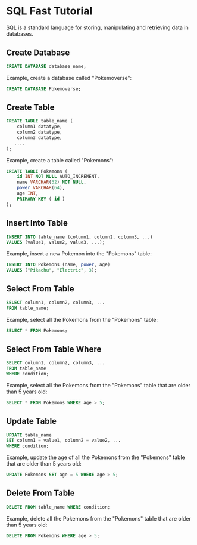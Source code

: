 # SQL Fast Tutorial

SQL is a standard language for storing, manipulating and retrieving data in databases.


Create Database
----------------

```sql
CREATE DATABASE database_name;
```

Example, create a database called "Pokemoverse": 

```sql
CREATE DATABASE Pokemoverse;
```

Create Table
------------

```sql
CREATE TABLE table_name (
    column1 datatype,
    column2 datatype,
    column3 datatype,
   ....
);
```

Example, create a table called "Pokemons":

```sql
CREATE TABLE Pokemons (
    id INT NOT NULL AUTO_INCREMENT,
    name VARCHAR(32) NOT NULL,
    power VARCHAR(64),
    age INT,
    PRIMARY KEY ( id )
);
```

Insert Into Table
-----------------

```sql
INSERT INTO table_name (column1, column2, column3, ...)
VALUES (value1, value2, value3, ...);
```

Example, insert a new Pokemon into the "Pokemons" table:

```sql
INSERT INTO Pokemons (name, power, age)
VALUES ("Pikachu", "Electric", 3);
```

Select From Table
-----------------

```sql
SELECT column1, column2, column3, ...
FROM table_name;
```

Example, select all the Pokemons from the "Pokemons" table:

```sql
SELECT * FROM Pokemons;
```


Select From Table Where
-----------------------

```sql
SELECT column1, column2, column3, ...
FROM table_name
WHERE condition;
```

Example, select all the Pokemons from the "Pokemons" table that are older than 5 years old:

```sql
SELECT * FROM Pokemons WHERE age > 5;
```

Update Table
------------

```sql
UPDATE table_name
SET column1 = value1, column2 = value2, ...
WHERE condition;
```

Example, update the age of all the Pokemons from the "Pokemons" table that are older than 5 years old:

```sql
UPDATE Pokemons SET age = 5 WHERE age > 5;
```

Delete From Table
-----------------

```sql
DELETE FROM table_name WHERE condition;
```

Example, delete all the Pokemons from the "Pokemons" table that are older than 5 years old:

```sql
DELETE FROM Pokemons WHERE age > 5;
```
